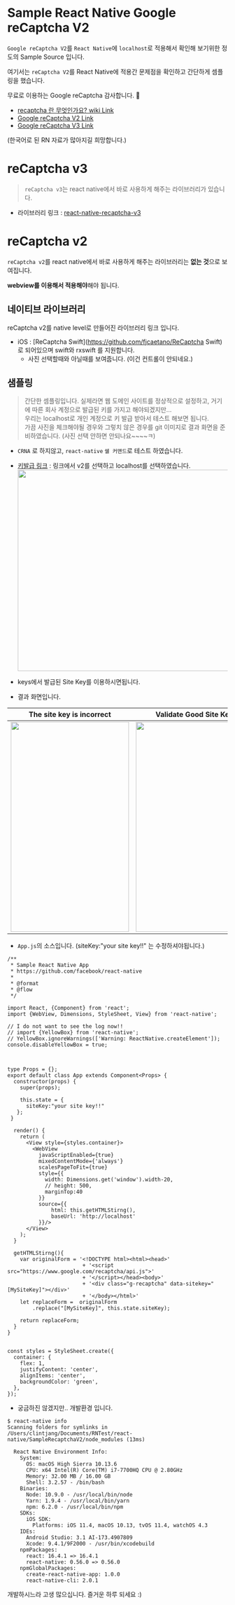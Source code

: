 # Sample React Native Google reCaptcha V2

`Google reCaptcha V2`를 `React Native`에 `localhost`로 적용해서 확인해 보기위한 정도의 Sample Source 입니다.

여기서는 `reCaptcha V2`를 React Native에 적용간 문제점을 확인하고 간단하게 셈플링을 했습니다.

무료로 이용하는 Google reCaptcha 감사합니다. 🙇‍

- [recaptcha 란 무엇인가요? wiki Link](https://ko.wikipedia.org/wiki/ReCAPTCHA) 
- [Google reCaptcha V2 Link](https://developers.google.com/recaptcha/docs/display)
- [Google reCaptcha V3 Link](https://developers.google.com/recaptcha/docs/v3) 

(한국어로 된 RN 자료가 많아지길 희망합니다.)

# reCaptcha v3
> `reCaptcha v3`는 react native에서 바로 사용하게 해주는 라이브러리가 있습니다. 

- 라이브러리 링크 : [react-native-recaptcha-v3](https://www.npmjs.com/package/react-native-recaptcha-v3)

#  reCaptcha v2
`reCaptcha v2`를 react native에서 바로 사용하게 해주는 라이브러리는 **없는 것**으로 보여집니다.

**webview를 이용해서 적용해야**해야 됩니다.

## 네이티브 라이브러리
reCaptcha v2를 native level로 만들어진 라이브러리 링크 입니다.

- iOS : [ReCaptcha
Swift](https://github.com/fjcaetano/ReCaptcha
Swift) 로 되어있으며 swift와 rxswift 를 지원합니다.
	- 사진 선택할때와 아닐때를 보여줍니다. (이건 컨트롤이 안되네요.)

## 샘플링
> 간단한 셈플링입니다. 실제라면 웹 도메인 사이트를 정상적으로 설정하고, 거기에 따른 회사 계정으로 발급된 키를 가지고 해야되겠지만...<br />
우리는 localhost로 개인 계정으로 키 발급 받아서 테스트 해보면 됩니다. <br />
가끔 사진을 체크해야될 경우와 그렇치 않은 경우를 git 이미지로 결과 화면을 준비하였습니다. (사진 선택 안하면 안되나요~~~~ㅋ)

- `CRNA` 로 하지않고, `react-native` `쉘 커맨드`로 테스트 하였습니다.

- [키발급 링크](http://www.google.com/recaptcha/admin) : 링크에서 v2를 선택하고 localhost를 선택하였습니다.
<br/><img width="611" height="460" src="/Image/register_new_site01.png"></img>
- keys에서 발급된 Site Key를 이용하시면됩니다.
- 결과 화면입니다.

| The site key is incorrect | Validate Good Site Key |
|------------------------------------------|:----------:|
| <img width="270" height="480" src="/Image/error_site_key01.jpeg"> | <img width="268" height="480" src="/Image/site_key_good01.gif"> |


- `App.js`의 소스입니다.  (siteKey:"your site key!!" 는 수정하셔야됩니다.)

```react
/**
 * Sample React Native App
 * https://github.com/facebook/react-native
 *
 * @format
 * @flow
 */

import React, {Component} from 'react';
import {WebView, Dimensions, StyleSheet, View} from 'react-native';

// I do not want to see the log now!!
// import {YellowBox} from 'react-native';
// YellowBox.ignoreWarnings(['Warning: ReactNative.createElement']);
console.disableYellowBox = true;



type Props = {};
export default class App extends Component<Props> {
  constructor(props) {
    super(props);

    this.state = {
      siteKey:"your site key!!"
   };
 }

  render() {
    return (
      <View style={styles.container}>
        <WebView 
          javaScriptEnabled={true} 
          mixedContentMode={'always'} 
          scalesPageToFit={true}
          style={{
            width: Dimensions.get('window').width-20,
            // height: 500,
            marginTop:40
          }} 
          source={{
              html: this.getHTMLStirng(),
              baseUrl: 'http://localhost'
          }}/>
      </View>
    );
  }

  getHTMLStirng(){
    var originalForm = '<!DOCTYPE html><html><head>'
                        + '<script src="https://www.google.com/recaptcha/api.js">'
                        + '</script></head><body>'
                        + '<div class="g-recaptcha" data-sitekey="[MySiteKey]"></div>'
                        + '</body></html>'
    let replaceForm =  originalForm
        .replace("[MySiteKey]", this.state.siteKey); 

    return replaceForm; 
  }
}


const styles = StyleSheet.create({
  container: {
    flex: 1,
    justifyContent: 'center',
    alignItems: 'center',
    backgroundColor: 'green',
  },
});

```

- 궁금하진 않겠지만.. 개발환경 입니다. 

```
$ react-native info
Scanning folders for symlinks in /Users/clintjang/Documents/RNTest/react-native/SampleRecaptchaV2/node_modules (13ms)

  React Native Environment Info:
    System:
      OS: macOS High Sierra 10.13.6
      CPU: x64 Intel(R) Core(TM) i7-7700HQ CPU @ 2.80GHz
      Memory: 32.00 MB / 16.00 GB
      Shell: 3.2.57 - /bin/bash
    Binaries:
      Node: 10.9.0 - /usr/local/bin/node
      Yarn: 1.9.4 - /usr/local/bin/yarn
      npm: 6.2.0 - /usr/local/bin/npm
    SDKs:
      iOS SDK:
        Platforms: iOS 11.4, macOS 10.13, tvOS 11.4, watchOS 4.3
    IDEs:
      Android Studio: 3.1 AI-173.4907809
      Xcode: 9.4.1/9F2000 - /usr/bin/xcodebuild
    npmPackages:
      react: 16.4.1 => 16.4.1 
      react-native: 0.56.0 => 0.56.0 
    npmGlobalPackages:
      create-react-native-app: 1.0.0
      react-native-cli: 2.0.1
```


개발하시느라 고생 많으십니다.
즐거운 하루 되세요 :)
